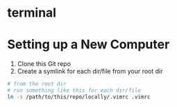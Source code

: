 # terminal

# Setting up a New Computer

1. Clone this Git repo
2. Create a symlink for each dir/file from your root dir
```sh
# from the root dir
# run something like this for each dir/file
ln -s /path/to/this/repo/locally/.vimrc .vimrc
```